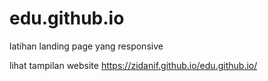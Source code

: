 # edu.github.io
latihan landing page yang responsive

lihat tampilan website
https://zidanif.github.io/edu.github.io/
